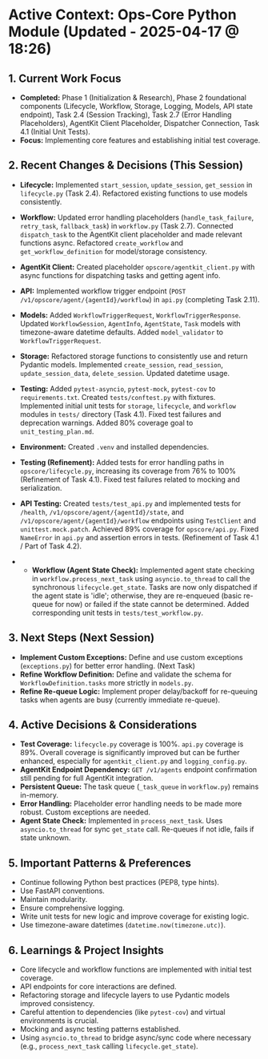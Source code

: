 # Active Context: Ops-Core Python Module (Updated - 2025-04-17 @ 18:26)

## 1. Current Work Focus
- **Completed:** Phase 1 (Initialization & Research), Phase 2 foundational components (Lifecycle, Workflow, Storage, Logging, Models, API state endpoint), Task 2.4 (Session Tracking), Task 2.7 (Error Handling Placeholders), AgentKit Client Placeholder, Dispatcher Connection, Task 4.1 (Initial Unit Tests).
- **Focus:** Implementing core features and establishing initial test coverage.

## 2. Recent Changes & Decisions (This Session)
- **Lifecycle:** Implemented `start_session`, `update_session`, `get_session` in `lifecycle.py` (Task 2.4). Refactored existing functions to use models consistently.
- **Workflow:** Updated error handling placeholders (`handle_task_failure`, `retry_task`, `fallback_task`) in `workflow.py` (Task 2.7). Connected `dispatch_task` to the AgentKit client placeholder and made relevant functions async. Refactored `create_workflow` and `get_workflow_definition` for model/storage consistency.
- **AgentKit Client:** Created placeholder `opscore/agentkit_client.py` with async functions for dispatching tasks and getting agent info.
- **API:** Implemented workflow trigger endpoint (`POST /v1/opscore/agent/{agentId}/workflow`) in `api.py` (completing Task 2.11).
- **Models:** Added `WorkflowTriggerRequest`, `WorkflowTriggerResponse`. Updated `WorkflowSession`, `AgentInfo`, `AgentState`, `Task` models with timezone-aware datetime defaults. Added `model_validator` to `WorkflowTriggerRequest`.
- **Storage:** Refactored storage functions to consistently use and return Pydantic models. Implemented `create_session`, `read_session`, `update_session_data`, `delete_session`. Updated datetime usage.
- **Testing:** Added `pytest-asyncio`, `pytest-mock`, `pytest-cov` to `requirements.txt`. Created `tests/conftest.py` with fixtures. Implemented initial unit tests for `storage`, `lifecycle`, and `workflow` modules in `tests/` directory (Task 4.1). Fixed test failures and deprecation warnings. Added 80% coverage goal to `unit_testing_plan.md`.
- **Environment:** Created `.venv` and installed dependencies.
- **Testing (Refinement):** Added tests for error handling paths in `opscore/lifecycle.py`, increasing its coverage from 76% to 100% (Refinement of Task 4.1). Fixed test failures related to mocking and serialization.

 - **API Testing:** Created `tests/test_api.py` and implemented tests for `/health`, `/v1/opscore/agent/{agentId}/state`, and `/v1/opscore/agent/{agentId}/workflow` endpoints using `TestClient` and `unittest.mock.patch`. Achieved 89% coverage for `opscore/api.py`. Fixed `NameError` in `api.py` and assertion errors in tests. (Refinement of Task 4.1 / Part of Task 4.2).
+ - **Workflow (Agent State Check):** Implemented agent state checking in `workflow.process_next_task` using `asyncio.to_thread` to call the synchronous `lifecycle.get_state`. Tasks are now only dispatched if the agent state is 'idle'; otherwise, they are re-enqueued (basic re-queue for now) or failed if the state cannot be determined. Added corresponding unit tests in `tests/test_workflow.py`.

## 3. Next Steps (Next Session)
- **Implement Custom Exceptions:** Define and use custom exceptions (`exceptions.py`) for better error handling. (Next Task)
- **Refine Workflow Definition:** Define and validate the schema for `WorkflowDefinition.tasks` more strictly in `models.py`.
- **Refine Re-queue Logic:** Implement proper delay/backoff for re-queuing tasks when agents are busy (currently immediate re-queue).

## 4. Active Decisions & Considerations
- **Test Coverage:** `lifecycle.py` coverage is 100%. `api.py` coverage is 89%. Overall coverage is significantly improved but can be further enhanced, especially for `agentkit_client.py` and `logging_config.py`.
- **AgentKit Endpoint Dependency:** `GET /v1/agents` endpoint confirmation still pending for full AgentKit integration.
- **Persistent Queue:** The task queue (`_task_queue` in `workflow.py`) remains in-memory.
- **Error Handling:** Placeholder error handling needs to be made more robust. Custom exceptions are needed.
- **Agent State Check:** Implemented in `process_next_task`. Uses `asyncio.to_thread` for sync `get_state` call. Re-queues if not idle, fails if state unknown.

## 5. Important Patterns & Preferences
- Continue following Python best practices (PEP8, type hints).
- Use FastAPI conventions.
- Maintain modularity.
- Ensure comprehensive logging.
- Write unit tests for new logic and improve coverage for existing logic.
- Use timezone-aware datetimes (`datetime.now(timezone.utc)`).

## 6. Learnings & Project Insights
- Core lifecycle and workflow functions are implemented with initial test coverage.
- API endpoints for core interactions are defined.
- Refactoring storage and lifecycle layers to use Pydantic models improved consistency.
- Careful attention to dependencies (like `pytest-cov`) and virtual environments is crucial.
- Mocking and async testing patterns established.
- Using `asyncio.to_thread` to bridge async/sync code where necessary (e.g., `process_next_task` calling `lifecycle.get_state`).